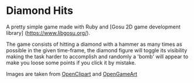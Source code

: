 # Diamond Hits
A pretty simple game made with Ruby and [Gosu 2D game development library] (https://www.libgosu.org/). 

The game consists of hitting a diamond with a hammer as many times as possible in the given time-frame, the diamond figure will toggle its visibility making the task harder to accomplish and randomly a 'bomb' will appear to make you loose some points if you click it by mistake.

Images are taken from [OpenClipart](https://openclipart.org/) and [OpenGameArt](http://opengameart.org/)
